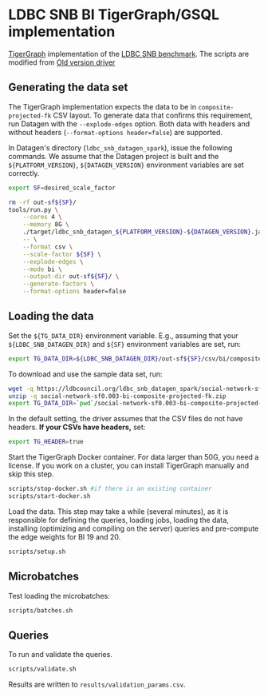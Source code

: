 # LDBC SNB BI TigerGraph/GSQL implementation

[TigerGraph](https://www.tigergraph.com) implementation of the [LDBC SNB benchmark](https://github.com/ldbc/ldbc_snb_docs). The scripts are modified from [Old version driver](https://github.com/tigergraph/ecosys/tree/ldbc/ldbc_benchmark/tigergraph/queries_v3)

## Generating the data set

The TigerGraph implementation expects the data to be in `composite-projected-fk` CSV layout. To generate data that confirms this requirement, run Datagen with the `--explode-edges` option. Both data with headers and without headers (`--format-options header=false`) are supported.

In Datagen's directory (`ldbc_snb_datagen_spark`), issue the following commands. We assume that the Datagen project is built and the `${PLATFORM_VERSION}`, `${DATAGEN_VERSION}` environment variables are set correctly.

```bash
export SF=desired_scale_factor
```

```bash
rm -rf out-sf${SF}/
tools/run.py \
    --cores 4 \
    --memory 8G \
    ./target/ldbc_snb_datagen_${PLATFORM_VERSION}-${DATAGEN_VERSION}.jar -- \
    -- \
    --format csv \
    --scale-factor ${SF} \
    --explode-edges \
    --mode bi \
    --output-dir out-sf${SF}/ \
    --generate-factors \
    --format-options header=false
```

## Loading the data

Set the `${TG_DATA_DIR}` environment variable. E.g., assuming that your `${LDBC_SNB_DATAGEN_DIR}` and `${SF}` environment variables are set, run:

```bash
export TG_DATA_DIR=${LDBC_SNB_DATAGEN_DIR}/out-sf${SF}/csv/bi/composite-projected-fk/
```

To download and use the sample data set, run:

```bash
wget -q https://ldbcouncil.org/ldbc_snb_datagen_spark/social-network-sf0.003-bi-composite-projected-fk.zip
unzip -q social-network-sf0.003-bi-composite-projected-fk.zip
export TG_DATA_DIR=`pwd`/social-network-sf0.003-bi-composite-projected-fk/graphs/csv/bi/composite-projected-fk/
```

In the default setting, the driver assumes that the CSV files do not have headers. **If your CSVs have headers,** set:

```bash
export TG_HEADER=true
```

Start the TigerGraph Docker container. For data larger than 50G, you need a license. If you work on a cluster, you can install TigerGraph manually and skip this step.

```bash
scripts/stop-docker.sh #if there is an existing container
scripts/start-docker.sh
```

Load the data. This step may take a while (several minutes), as it is responsible for defining the queries, loading jobs, loading the data, installing (optimizing and compiling on the server) queries and pre-compute the edge weights for BI 19 and 20.

```bash
scripts/setup.sh
```

## Microbatches

Test loading the microbatches:

```bash
scripts/batches.sh
```

## Queries

To run and validate the queries.

```bash
scripts/validate.sh
```

Results are written to `results/validation_params.csv`.
